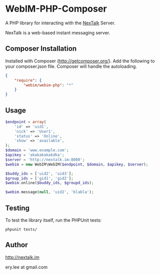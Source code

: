 # WebIM-PHP-Composer

A PHP library for interacting with the [NexTalk](http://nextalk.im) Server.

NexTalk is a web-based instant messaging server.

## Composer Installation

Installed with Composer (http://getcomposer.org/).  Add the following to your
composer.json file.  Composer will handle the autoloading.

```json
{
    "require": {
        "webim/webim-php": "*"
    }
}
```

## Usage

```php
$endpoint = array(
    'id' => 'uid1',
    'nick' => 'User1',
    'status' => 'Online',
    'show' => 'available',
);
$domain = 'www.example.com';
$apikey = 'akakakakakdka';
$server = 'http://nextalk.im:8000';
$webim = new WebIM\WebIM($endpoint, $domain, $apikey, $server);

$buddy_ids = ['uid2', 'uid3'];
$group_ids = ['gid1', 'gid2'];
$webim.online($buddy_ids, $groupd_ids);

$webim.message(null, 'uid2', 'blabla');

```

## Testing

To test the library itself, run the PHPUnit tests:

    phpunit tests/

## Author

http://nextalk.im

ery.lee at gmail.com
